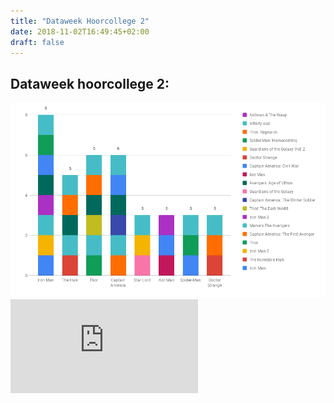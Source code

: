 ```yaml
---
title: "Dataweek Hoorcollege 2"
date: 2018-11-02T16:49:45+02:00
draft: false
---
```

## Dataweek hoorcollege 2:


![Mijn gemoedstoestand tijdens het volgen van een Tech vak aan Cmd](https://raw.githubusercontent.com/Techdemo/datavisualisatie/master/site/static/marvel.png?raw=true)
![Hoevaak komt een hoofdpersonage voor in een Marvel film en, in welke film](https://raw.githubusercontent.com/Techdemo/datavisualisatie/4fd381bd767aa9ab12e1e86d8e3bcfd7ce1166a1/site/static/conjuctuur.pdf?raw=true)
